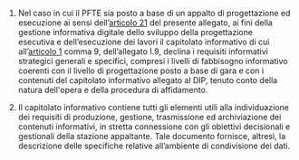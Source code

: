 1. Nel caso in cui il PFTE sia posto a base di un appalto di progettazione ed esecuzione ai sensi dell’[articolo 21](/index.html?article=allegato-1.7-articolo-21&version=2) del presente allegato, ai fini della gestione informativa digitale dello sviluppo della progettazione esecutiva e dell’esecuzione dei lavori il capitolato informativo di cui all’[articolo 1](/index.html?article=allegato-1.9-articolo-1&version=2) comma 9, dell’allegato I.9, declina i requisiti informativi strategici generali e specifici, compresi i livelli di fabbisogno informativo coerenti con il livello di progettazione posto a base di gara e con i contenuti del capitolato informativo allegato al DIP, tenuto conto della natura dell'opera e della procedura di affidamento.
 
2. Il capitolato informativo contiene tutti gli elementi utili alla individuazione dei requisiti di produzione, gestione, trasmissione ed archiviazione dei contenuti informativi, in stretta connessione con gli obiettivi decisionali e gestionali della stazione appaltante. Tale documento fornisce, altresì, la descrizione delle specifiche relative all’ambiente di condivisione dei dati.